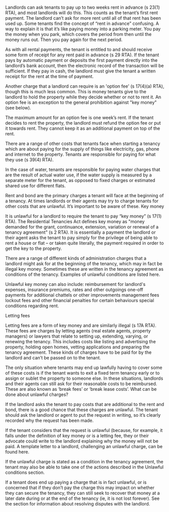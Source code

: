Landlords can ask tenants to pay up to two weeks rent in advance (s 23(1) RTA), and most landlords will do this. This counts as the tenant’s first rent payment. The landlord can’t ask for more rent until all of that rent has been used up.
Some tenants find the concept of “rent in advance” confusing. A way to explain it is that it’s like paying money into a parking meter. You pay the money when you park, which covers the period from then until the money runs out. Then you pay again for the next period.

As with all rental payments, the tenant is entitled to and should receive some form of receipt for any rent paid in advance (s 29 RTA). If the tenant pays by automatic payment or deposits the first payment directly into the landlord’s bank account, then the electronic record of the transaction will be sufficient. If they pay in cash, the landlord must give the tenant a written receipt for the rent at the time of payment.

Another charge that a landlord can require is an 'option fee' (s 17(4)(a) RTA), though this is much less common. This is money tenants give to the landlord to hold the property while they decide whether or not to rent it. An option fee is an exception to the general prohibition against "key money" (see below).

The maximum amount for an option fee is one week’s rent. If the tenant decides to rent the property, the landlord must refund the option fee or put it towards rent. They cannot keep it as an additional payment on top of the rent.

There are a range of other costs that tenants face when starting a tenancy which are about paying for the supply of things like electricity, gas, phone and internet to the property. Tenants are responsible for paying for what they use (s 39(4) RTA).

In the case of water, tenants are responsible for paying water charges that are the result of actual water use, if the water supply is measured by a separate meter for the tenant, as opposed to fixed charges or estimated shared use for different flats.

Rent and bond are the primary charges a tenant will face at the beginning of a tenancy. At times landlords or their agents may try to charge tenants for other costs that are unlawful. It’s important to be aware of these.
Key money

It is unlawful for a landlord to require the tenant to pay “key money” (s 17(1) RTA). The Residential Tenancies Act defines key money as "money demanded for the grant, continuance, extension, variation or renewal of a tenancy agreement" (s 2 RTA). It is essentially a payment the landlord or their agent asks the tenant to pay simply for the privilege of being able to rent a house or flat – or taken quite literally, the payment required in order to get the key to the property.

There are a range of different kinds of administration charges that a landlord might ask for at the beginning of the tenancy, which may in fact be illegal key money. Sometimes these are written in the tenancy agreement as conditions of the tenancy. Examples of unlawful conditions are listed here.

Unlawful key money can also include:
reimbursement for landlord's expenses, insurance premiums, rates and other outgoings
one-off payments for additional chattels or other improvements
management fees
lockout fees and other financial penalties for certain behaviours
special conditions regarding rent.

Letting fees

Letting fees are a form of key money and are similarly illegal (s 17A RTA). These fees are charges by letting agents (real estate agents, property managers) or lawyers that relate to setting up, extending, varying, or renewing the tenancy. This includes costs like listing and advertising the property, holding open homes, vetting applications and preparing the tenancy agreement. These kinds of charges have to be paid for by the landlord and can’t be passed on to the tenant.

The only situation where tenants may end up lawfully having to cover some of these costs is if the tenant wants to exit a fixed term tenancy early or to assign or sublet the property to someone else. In these situations, landlords and their agents can still ask for their reasonable costs to be reimbursed. These are also known as ‘break fees’ or ‘break lease costs’.
What can be done about unlawful charges?

If the landlord asks the tenant to pay costs that are additional to the rent and bond, there is a good chance that these charges are unlawful. The tenant should ask the landlord or agent to put the request in writing, so it’s clearly recorded why the request has been made.

If the tenant considers that the request is unlawful (because, for example, it falls under the definition of key money or is a letting fee, they or their advocate could write to the landlord explaining why the money will not be paid. A template letter to a landlord, challenging an unlawful charge, can be found here.

If the unlawful charge is stated as a condition in the tenancy agreement, the tenant may also be able to take one of the actions described in the Unlawful conditions section.

If a tenant does end up paying a charge that is in fact unlawful, or is concerned that if they don’t pay the charge this may impact on whether they can secure the tenancy, they can still seek to recover that money at a later date during or at the end of the tenancy (ie, it is not lost forever). See the section for information about resolving disputes with the landlord.